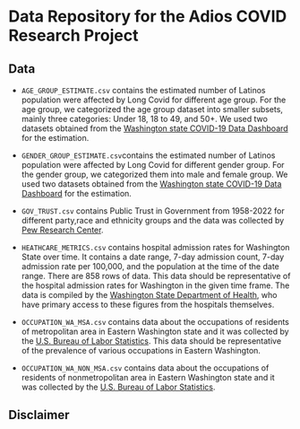 Data Repository for the Adios COVID Research Project
=====
## Data
* `AGE_GROUP_ESTIMATE.csv` contains the estimated number of Latinos population were affected by Long Covid for different age group. For the age group, we categorized the age group dataset into smaller subsets, mainly three categories: Under 18, 18 to 49, and 50+. We used two datasets obtained from the [Washington state COVID-19 Data Dashboard](https://doh.wa.gov/emergencies/covid-19/data-dashboard#CurrentStatus) for the estimation.

* `GENDER_GROUP_ESTIMATE.csv`contains the estimated number of Latinos population were affected by Long Covid for different gender group. For the gender group, we categorized them into male and female group. We used two datasets obtained from the [Washington state COVID-19 Data Dashboard](https://doh.wa.gov/emergencies/covid-19/data-dashboard#CurrentStatus) for the estimation.

* `GOV_TRUST.csv` contains Public Trust in Government from 1958-2022 for different party,race and ethnicity groups and the data was collected by [Pew Research Center](https://www.pewresearch.org/politics/2022/06/06/public-trust-in-government-1958-2022/).

* `HEATHCARE_METRICS.csv` contains hospital admission rates for Washington State over time. It contains a date range, 7-day admission count, 7-day admission rate per 100,000, and the population at the time of the date range. There are 858 rows of data. This data should be representative of the hospital admission rates for Washington in the given time frame. The data is compiled by the [Washington State Department of Health](https://doh.wa.gov/emergencies/covid-19/data-dashboard#tables), who have primary access to these figures from the hospitals themselves.

* `OCCUPATION_WA_MSA.csv` contains data about the occupations of residents of metropolitan area in Eastern Washington state and it was collected by the [U.S. Bureau of Labor Statistics](https://www.bls.gov/oes/current/oes_5300007.htm). This data should be representative of the prevalence of various occupations in Eastern Washington.

* `OCCUPATION_WA_NON_MSA.csv` contains data about the occupations of residents of nonmetropolitan area in Eastern Washington state and it was collected by the [U.S. Bureau of Labor Statistics](https://www.bls.gov/oes/current/oes_5300007.htm).


## Disclaimer
